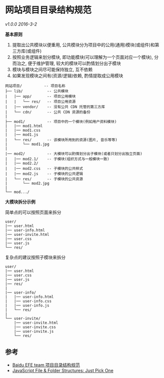 # 网站项目目录结构规范

*v1.0.0 2016-3-2*

**基本原则**

1. 提取出公共模块以便重用, 公共模块分为项目中的公用(通用)模块(或组件)和第三方库(或组件)
2. 按照业务逻辑来划分模块, 即功能模块(可以理解为一个页面对应一个模块), 分而治之, 便于维护管理, 较大的模块可以酌情划分出子模块
3. 模块与模块之间尽可能保持独立, 互不依赖
4. 如果发现模块之间有(资源/逻辑)依赖, 酌情提取成公用模块

```
网站项目/          -- 项目名称
├── lib/           -- 公共模块
|   |── app/       -- 项目公用模块
|   |   └── res/   -- 项目公用资源
|   |── vendor/    -- 没有公共 CDN 托管的第三方库
|   └── cdn/       -- 公共 CDN 资源的备份
|
├── mod1/          -- 项目中的一个模块(例如用户资料模块)
|   |── mod1.html
|   |── mod1.css
|   |── mod1.js
|   └── res/       -- 该模块所用到的资源(图片, 音乐等等)
|       └── mod1.jpg
|
|── mod2/          -- 大模块可以酌情划分出子模块(或者只划分出独立页面)
|   |── mod2.1/    -- 子模块(组织方式与一般模块一致)
|   |── mod2.2/
|   |── mod2.css   -- 子模块的公共样式
|   |── mod2.js    -- 子模块的公共逻辑
|   └── res/       -- 子模块的公共资源
|       └── mod2.jpg
|
└── mod.../
```


**大模块拆分示例**

简单点的可以按照页面来拆分
```
user/
|── user.html
|── user-info.html
|── user-invite.html
|── user.css
|── user.js
└── res/
```

复杂点的建议按照子模块来拆分
```
user/
|── user.html
|── user.css
|── user.js
|── res/
|
|── user-info/
|   |── user-info.html
|   |── user-info.css
|   |── user-info.js
|   └── res/
|
└── user-invite/
    |── user-invite.html
    |── user-invite.css
    |── user-invite.js
    └── res/
```

## 参考
* [Baidu EFE team 项目目录结构规范](https://github.com/ecomfe/spec/blob/master/directory.md)
* [JavaScript File & Folder Structures: Just Pick One](http://lostechies.com/derickbailey/2012/02/02/javascript-file-folder-structures-just-pick-one/)